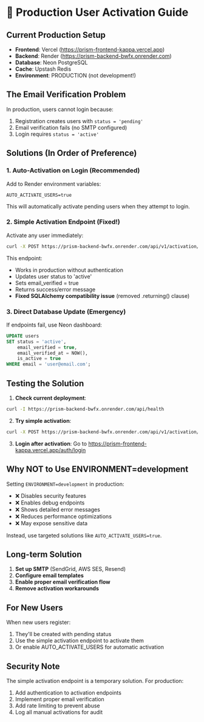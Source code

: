 # 🚀 Production User Activation Guide

## Current Production Setup
- **Frontend**: Vercel (https://prism-frontend-kappa.vercel.app)
- **Backend**: Render (https://prism-backend-bwfx.onrender.com)
- **Database**: Neon PostgreSQL
- **Cache**: Upstash Redis
- **Environment**: PRODUCTION (not development!)

## The Email Verification Problem

In production, users cannot login because:
1. Registration creates users with `status = 'pending'`
2. Email verification fails (no SMTP configured)
3. Login requires `status = 'active'`

## Solutions (In Order of Preference)

### 1. Auto-Activation on Login (Recommended)

Add to Render environment variables:
```
AUTO_ACTIVATE_USERS=true
```

This will automatically activate pending users when they attempt to login.

### 2. Simple Activation Endpoint (Fixed!)

Activate any user immediately:
```bash
curl -X POST https://prism-backend-bwfx.onrender.com/api/v1/activation/simple/user@email.com
```

This endpoint:
- Works in production without authentication
- Updates user status to 'active'
- Sets email_verified = true
- Returns success/error message
- **Fixed SQLAlchemy compatibility issue** (removed .returning() clause)

### 3. Direct Database Update (Emergency)

If endpoints fail, use Neon dashboard:
```sql
UPDATE users 
SET status = 'active',
    email_verified = true,
    email_verified_at = NOW(),
    is_active = true
WHERE email = 'user@email.com';
```

## Testing the Solution

1. **Check current deployment**:
```bash
curl -I https://prism-backend-bwfx.onrender.com/api/health
```

2. **Try simple activation**:
```bash
curl -X POST https://prism-backend-bwfx.onrender.com/api/v1/activation/simple/nilukush@gmail.com
```

3. **Login after activation**:
Go to https://prism-frontend-kappa.vercel.app/auth/login

## Why NOT to Use ENVIRONMENT=development

Setting `ENVIRONMENT=development` in production:
- ❌ Disables security features
- ❌ Enables debug endpoints
- ❌ Shows detailed error messages
- ❌ Reduces performance optimizations
- ❌ May expose sensitive data

Instead, use targeted solutions like `AUTO_ACTIVATE_USERS=true`.

## Long-term Solution

1. **Set up SMTP** (SendGrid, AWS SES, Resend)
2. **Configure email templates**
3. **Enable proper email verification flow**
4. **Remove activation workarounds**

## For New Users

When new users register:
1. They'll be created with pending status
2. Use the simple activation endpoint to activate them
3. Or enable AUTO_ACTIVATE_USERS for automatic activation

## Security Note

The simple activation endpoint is a temporary solution. For production:
1. Add authentication to activation endpoints
2. Implement proper email verification
3. Add rate limiting to prevent abuse
4. Log all manual activations for audit